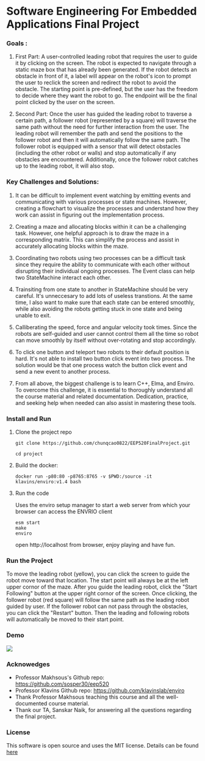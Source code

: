 # Software Engineering For Embedded Applications Final Project

### Goals :

1. First Part: A user-controlled leading robot that requires the user to guide it by clicking on the screen. The robot is expected to navigate through a static maze box that has already been generated. If the robot detects an obstacle in front of it, a label will appear on the robot's icon to prompt the user to reclick the screen and redirect the robot to avoid the obstacle. The starting point is pre-defined, but the user has the freedom to decide where they want the robot to go. The endpoint will be the final point clicked by the user on the screen.

2. Second Part: Once the user has guided the leading robot to traverse a certain path, a follower robot (represented by a square) will traverse the same path without the need for further interaction from the user. The leading robot will remember the path and send the positions to the follower robot and then it will automatically follow the same path. The follower robot is equipped with a sensor that will detect obstacles (including the other robot or walls) and stop automatically if any obstacles are encountered. Additionally, once the follower robot catches up to the leading robot, it will also stop. 

### Key Challenges and Solutions:

1. It can be difficult to implement event watching by emitting events and communicating with various processes or state machines. However, creating a flowchart to visualize the processes and understand how they work can assist in figuring out the implementation process.

2. Creating a maze and allocating blocks within it can be a challenging task. However, one helpful approach is to draw the maze in a corresponding matrix. This can simplify the process and assist in accurately allocating blocks within the maze.

3. Coordinating two robots using two processes can be a difficult task since they require the ability to communicate with each other without disrupting their individual ongoing processes. The Event class can help two StateMachine interact each other. 

4. Trainsiting from one state to another in StateMachine should be very careful. It's unneccesary to add lots of useless transtions. At the same time, I also want to make sure that each state can be entered smoothly, while also avoiding the robots getting stuck in one state and being unable to exit.

5. Calliberating the speed, force and angular velocity took times. Since the robots are self-guided and user cannot control them all the time so robot can move smoothly by itself without over-rotating and stop accordingly.

6. To click one button and teleport two robots to their default position is hard. It's not able to install two button click event into two process. The solution would be that one process watch the button click event and send a new event to another process.

7. From all above, the biggest challenge is to learn C++, Elma, and Enviro. To overcome this challenge, it is essential to thoroughly understand all the course material and related documentation. Dedication, practice, and seeking help when needed can also assist in mastering these tools.

### Install and Run

1. Clone the project repo

    ```
    git clone https://github.com/chunqcao0822/EEP520FinalProject.git

    cd project
    ```

2. Build the docker:

    ```
    docker run -p80:80 -p8765:8765 -v $PWD:/source -it klavins/enviro:v1.4 bash
    ```

3. Run the code
    
    Uses the enviro setup manager to start a web server from which your browser can access the ENVRIO client

    ```
    esm start 
    make
    enviro
    ```

    open http://localhost from browser, enjoy playing and have fun.


### Run the Project
To move the leading robot (yellow), you can click the screen to guide the robot move toward that location. The start point will always be at the left upper cornor of the maze. After you guide the leading robot, click the "Start Following" button at the upper right cornor of the screen. Once clicking, the follower robot (red square) will follow the same path as the leading robot guided by user. If the follower robot can not pass through the obstacles, you can click the "Restart" button. Then the leading and following robots will automatically be moved to their start point. 

### Demo
![](/misc/demo.gif)


### Acknowedges
- Professor Makhsous's Github repo: https://github.com/sosper30/eep520
- Professor Klavins Github repo:  https://github.com/klavinslab/enviro
- Thank Professor Makhsous teaching this course and all the well-documented course material.
- Thank our TA, Sanskar Naik, for answering all the questions regarding the final project.



### License
This software is open source and uses the MIT license. Details can be found [here](https://opensource.org/license/mit/)
